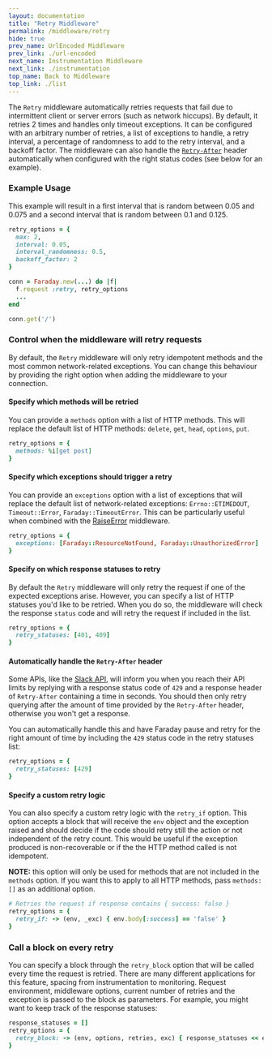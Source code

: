```yaml
---
layout: documentation
title: "Retry Middleware"
permalink: /middleware/retry
hide: true
prev_name: UrlEncoded Middleware
prev_link: ./url-encoded
next_name: Instrumentation Middleware
next_link: ./instrumentation
top_name: Back to Middleware
top_link: ./list
---
```


The `Retry` middleware automatically retries requests that fail due to intermittent client
or server errors (such as network hiccups).
By default, it retries 2 times and handles only timeout exceptions.
It can be configured with an arbitrary number of retries, a list of exceptions to handle,
a retry interval, a percentage of randomness to add to the retry interval, and a backoff factor.
The middleware can also handle the [`Retry-After`](https://developer.mozilla.org/en-US/docs/Web/HTTP/Headers/Retry-After) header automatically when configured with the right status codes (see below for an example).

### Example Usage

This example will result in a first interval that is random between 0.05 and 0.075
and a second interval that is random between 0.1 and 0.125.

```ruby
retry_options = {
  max: 2,
  interval: 0.05,
  interval_randomness: 0.5,
  backoff_factor: 2
}

conn = Faraday.new(...) do |f|
  f.request :retry, retry_options
  ...
end

conn.get('/')
```

### Control when the middleware will retry requests

By default, the `Retry` middleware will only retry idempotent methods and the most common network-related exceptions.
You can change this behaviour by providing the right option when adding the middleware to your connection.

#### Specify which methods will be retried

You can provide a `methods` option with a list of HTTP methods.
This will replace the default list of HTTP methods: `delete`, `get`, `head`, `options`, `put`.

```ruby
retry_options = {
  methods: %i[get post]
}
```

#### Specify which exceptions should trigger a retry

You can provide an `exceptions` option with a list of exceptions that will replace
the default list of network-related exceptions: `Errno::ETIMEDOUT`, `Timeout::Error`, `Faraday::TimeoutError`.
This can be particularly useful when combined with the [RaiseError][raise_error] middleware.

```ruby
retry_options = {
  exceptions: [Faraday::ResourceNotFound, Faraday::UnauthorizedError]
}
```

#### Specify on which response statuses to retry

By default the `Retry` middleware will only retry the request if one of the expected exceptions arise.
However, you can specify a list of HTTP statuses you'd like to be retried. When you do so, the middleware will
check the response `status` code and will retry the request if included in the list.

```ruby
retry_options = {
  retry_statuses: [401, 409]
}
```

#### Automatically handle the `Retry-After` header

Some APIs, like the [Slack API](https://api.slack.com/docs/rate-limits), will inform you when you reach their API limits by replying with a response status code of `429` and a response header of `Retry-After` containing a time in seconds. You should then only retry querying after the amount of time provided by the `Retry-After` header, otherwise you won't get a response.

You can automatically handle this and have Faraday pause and retry for the right amount of time by including the `429` status code in the retry statuses list:

```ruby
retry_options = {
  retry_statuses: [429]
}
```

#### Specify a custom retry logic

You can also specify a custom retry logic with the `retry_if` option.
This option accepts a block that will receive the `env` object and the exception raised
and should decide if the code should retry still the action or not independent of the retry count.
This would be useful if the exception produced is non-recoverable or if the the HTTP method called is not idempotent.

**NOTE:** this option will only be used for methods that are not included in the `methods` option.
If you want this to apply to all HTTP methods, pass `methods: []` as an additional option.

```ruby
# Retries the request if response contains { success: false }
retry_options = {
  retry_if: -> (env, _exc) { env.body[:success] == 'false' }
}
```

### Call a block on every retry

You can specify a block through the `retry_block` option that will be called every time the request is retried.
There are many different applications for this feature, spacing from instrumentation to monitoring.
Request environment, middleware options, current number of retries and the exception is passed to the block as parameters.
For example, you might want to keep track of the response statuses:

```ruby
response_statuses = []
retry_options = {
  retry_block: -> (env, options, retries, exc) { response_statuses << env.status }
}
```


[raise_error]:  ../middleware/raise-error

